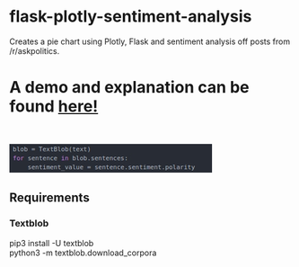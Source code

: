 # flask-plotly-sentiment-analysis
Creates a pie chart using Plotly, Flask and sentiment analysis off posts from /r/askpolitics.

<h1>A demo and explanation can be found <a href="https://michaelpacheco.net/blog/flask-plotly-sentiment-analysis">here!</a></h1><br>

![Pie chart](header.jpg?raw=true "")

<h2>Requirements</h2>
<h3>Textblob</h3>
pip3 install -U textblob<br>
python3 -m textblob.download_corpora 
